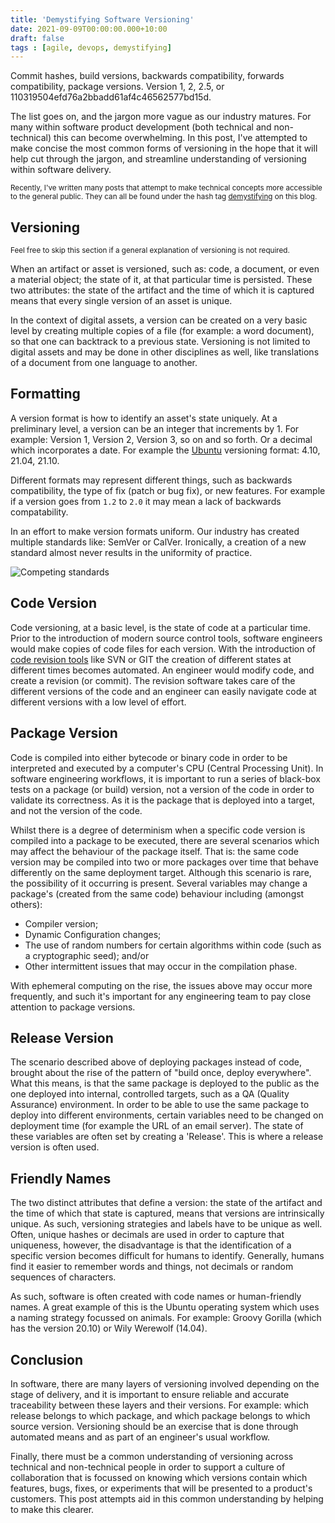 ```yaml
---
title: 'Demystifying Software Versioning'
date: 2021-09-09T00:00:00.000+10:00
draft: false
tags : [agile, devops, demystifying]
---
```


Commit hashes, build versions, backwards compatibility, forwards compatibility,
package versions. Version 1, 2, 2.5, or
110319504efd76a2bbadd61af4c46562577bd15d.

The list goes on, and the jargon more vague as our industry matures. For many
within software product development (both technical and non-technical) this can
become overwhelming. In this post, I've attempted to make concise the most
common forms of versioning in the hope that it will help cut through the jargon,
and streamline understanding of versioning within software delivery.

<sub>Recently, I've written many posts that attempt to make technical concepts
more accessible to the general public. They can all be found under the hash tag [demystifying](http://localhost:1313/tags/demystifying/) on this blog.<sub>

## Versioning

<sub>Feel free to skip this section if a general explanation of versioning is
not required.<sub>

When an artifact or asset is versioned, such as: code, a document, or even a
material object; the state of it, at that particular time is persisted. These
two attributes: the state of the artifact and the time of which it is captured
means that every single version of an asset is unique.

In the context of digital assets, a version can be created on a very basic level
by creating multiple copies of a file (for example: a word document), so that
one can backtrack to a previous state. Versioning is not limited to digital
assets and may be done in other disciplines as well, like translations of a
document from one language to another.

## Formatting

A version format is how to identify an asset's state uniquely. At a preliminary
level, a version can be an integer that increments by 1. For example: Version 1,
Version 2, Version 3, so on and so forth. Or a decimal which incorporates a
date. For example the [Ubuntu](https://ubuntu.com/) versioning format: 4.10,
21.04, 21.10.

Different formats may represent different things, such as backwards
compatibility, the type of fix (patch or bug fix), or new features. For example
if a version goes from `1.2` to `2.0` it may mean a lack of backwards
compatability.

In an effort to make version formats uniform. Our industry has created multiple
standards like: SemVer or CalVer. Ironically, a creation of a new standard
almost never results in the uniformity of practice.

![Competing standards](/images/competing-standards.png)

## Code Version

Code versioning, at a basic level, is the state of code at a particular time.
Prior to the introduction of modern source control tools, software engineers
would make copies of code files for each version. With the introduction of [code
revision tools](https://en.wikipedia.org/wiki/Version_control) like SVN or GIT
the creation of different states at different times becomes automated. An
engineer would modify code, and create a revision (or commit). The revision
software takes care of the different versions of the code and an engineer can
easily navigate code at different versions with a low level of effort.

## Package Version

Code is compiled into either bytecode or binary code in order to be interpreted
and executed by a computer's CPU (Central Processing Unit). In software
engineering workflows, it is important to run a series of black-box tests on a
package (or build) version, not a version of the code in order to validate its
correctness. As it is the package that is deployed into a target, and not the
version of the code.

Whilst there is a degree of determinism when a specific code version is compiled
into a package to be executed, there are several scenarios which may affect the
behaviour of the package itself. That is: the same code version may be compiled
into two or more packages over time that behave differently on the same
deployment target. Although this scenario is rare, the possibility of it
occurring is present. Several variables may change a package's (created from the
same code) behaviour
including (amongst others):

- Compiler version;
- Dynamic Configuration changes;
- The use of random numbers for certain algorithms within code (such as a
  cryptographic seed); and/or
- Other intermittent issues that may occur in the compilation phase.

With ephemeral computing on the rise, the issues above may occur more
frequently, and such it's important for any engineering team to pay close
attention to package versions.

## Release Version

The scenario described above of deploying packages instead of code, brought
about the rise of the pattern of "build once, deploy everywhere". What this
means, is that the same package is deployed to the public as the one deployed
into internal, controlled targets, such as a QA (Quality Assurance) environment.
In order to be able to use the same package to deploy into different
environments, certain variables need to be changed on deployment time (for
example the URL of an email server). The state of these variables are often set
by creating a 'Release'. This is where a release version is often used.

## Friendly Names

The two distinct attributes that define a version: the state of the artifact and
the time of which that state is captured, means that versions are intrinsically
unique. As such, versioning strategies and labels have to be unique as well.
Often, unique hashes or decimals are used in order to capture that uniqueness,
however, the disadvantage is that the identification of a specific version
becomes difficult for humans to identify. Generally, humans find it easier to
remember words and things, not decimals or random sequences of characters.

As such, software is often created with code names or human-friendly names. A
great example of this is the Ubuntu operating system which uses a naming
strategy focussed on animals. For example: Groovy Gorilla (which has the version
20.10) or Wily Werewolf (14.04).

## Conclusion

In software, there are many layers of versioning involved depending on the stage
of delivery, and it is important to ensure reliable and accurate traceability
between these layers and their versions. For example: which release belongs to
which package, and which package belongs to which source version.  Versioning
should be an exercise that is done through automated means and as part of an
engineer's usual workflow.

Finally, there must be a common understanding of versioning across technical and
non-technical people in order to support a culture of collaboration that is
focussed on knowing which versions contain which features, bugs, fixes, or
experiments that will be presented to a product's customers. This
post attempts aid in this common understanding by helping to make this clearer.
